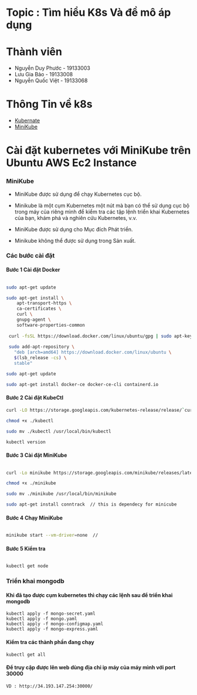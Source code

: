 # Topic : Tìm hiểu K8s Và đề mô áp dụng

# Thành viên
- Nguyễn Duy Phước - 19133003
- Lưu Gia Bảo      - 19133008
- Nguyễn Quốc Việt - 19133068

# Thông Tin về k8s
- [Kubernate](https://kubernetes.io/vi/docs/concepts/overview/what-is-kubernetes/)
- [MiniKube](https://viblo.asia/p/tim-hieu-co-ban-ve-kubernetes-k8s-part-2-minikube-XL6lA2Mp5ek)

# Cài đặt kubernetes với MiniKube trên Ubuntu AWS Ec2 Instance 

### MiniKube 

- MiniKube được sử dụng để chạy Kubernetes cục bộ.

- Minikube là một cụm Kubernetes một nút mà bạn có thể sử dụng cục bộ trong máy của riêng mình để kiểm tra các tập lệnh triển khai Kubernetes của bạn, khám phá và nghiên cứu Kubernetes, v.v.

- MiniKube được sử dụng cho Mục đích Phát triển.

- Minikube không thể được sử dụng trong Sản xuất.


### Các bước cài đặt

#### Bước 1 Cài đặt Docker 

```sh

sudo apt-get update

sudo apt-get install \
    apt-transport-https \
    ca-certificates \
    curl \
    gnupg-agent \
    software-properties-common
    
 curl -fsSL https://download.docker.com/linux/ubuntu/gpg | sudo apt-key add -
 
 sudo add-apt-repository \
   "deb [arch=amd64] https://download.docker.com/linux/ubuntu \
   $(lsb_release -cs) \
   stable"

sudo apt-get update

sudo apt-get install docker-ce docker-ce-cli containerd.io

````

#### Bước 2 Cài đặt KubeCtl 

```sh
curl -LO https://storage.googleapis.com/kubernetes-release/release/`curl -s https://storage.googleapis.com/kubernetes-release/release/stable.txt`/bin/linux/amd64/kubectl

chmod +x ./kubectl

sudo mv ./kubectl /usr/local/bin/kubectl

kubectl version

```

#### Bước 3 Cài đặt MiniKube
```sh

curl -Lo minikube https://storage.googleapis.com/minikube/releases/latest/minikube-linux-amd64

chmod +x ./minikube

sudo mv ./minikube /usr/local/bin/minikube

sudo apt-get install conntrack  // this is dependecy for minicube 
```

#### Bước 4 Chạy MiniKube

```sh

minikube start --vm-driver=none  // 

```

#### Bước 5 Kiểm tra 

```sh

kubectl get node 

```


### Triển khai mongodb 

#### Khi đã tạo được cụm kubernetes thì chạy các lệnh sau để triển khai mongodb 
```
kubectl apply -f mongo-secret.yaml
kubectl apply -f mongo.yaml
kubectl apply -f mongo-configmap.yaml 
kubectl apply -f mongo-express.yaml
```
#### Kiểm tra các thành phần đang chạy 
```
kubectl get all
```
#### Để truy cập được lên web dùng địa chỉ ip máy của máy mình  với port 30000
	VD : http://34.193.147.254:30000/